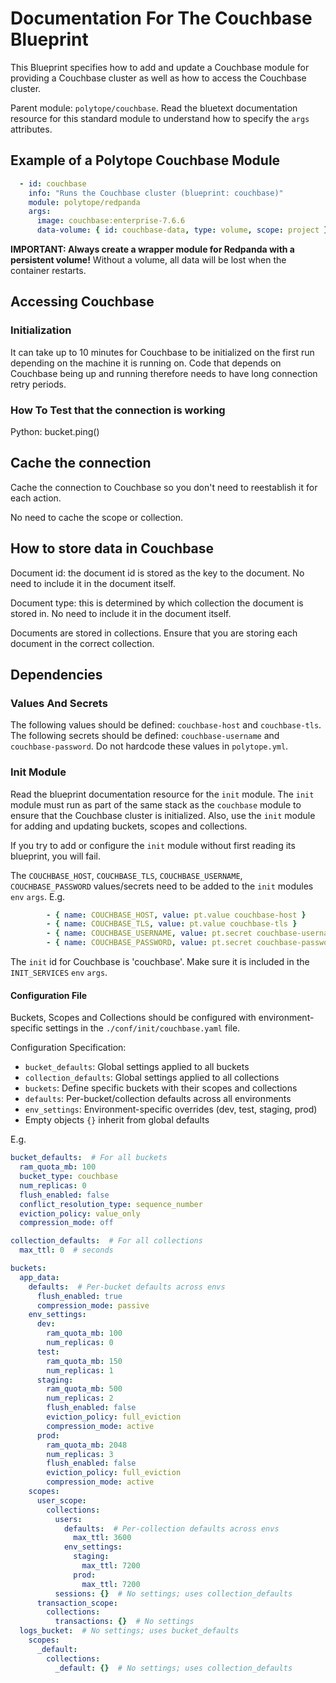# Documentation For The Couchbase Blueprint

This Blueprint specifies how to add and update a Couchbase module for providing a Couchbase cluster as well as how to access the Couchbase cluster.

Parent module: `polytope/couchbase`. Read the bluetext documentation resource for this standard module to understand how to specify the `args` attributes.

## Example of a Polytope Couchbase Module

```yaml
  - id: couchbase
    info: "Runs the Couchbase cluster (blueprint: couchbase)"
    module: polytope/redpanda
    args:
      image: couchbase:enterprise-7.6.6
      data-volume: { id: couchbase-data, type: volume, scope: project }
```

**IMPORTANT: Always create a wrapper module for Redpanda with a persistent volume!** Without a volume, all data will be lost when the container restarts.

## Accessing Couchbase

### Initialization
It can take up to 10 minutes for Couchbase to be initialized on the first run depending on the machine it is running on. Code that depends on Couchbase being up and running therefore needs to have long connection retry periods.

### How To Test that the connection is working
Python: bucket.ping()

## Cache the connection
Cache the connection to Couchbase so you don't need to reestablish it for each action. 

No need to cache the scope or collection. 

## How to store data in Couchbase
Document id: the document id is stored as the key to the document. No need to include it in the document itself.

Document type: this is determined by which collection the document is stored in. No need to include it in the document itself.

Documents are stored in collections. Ensure that you are storing each document in the correct collection. 

## Dependencies

### Values And Secrets

The following values should be defined: `couchbase-host` and `couchbase-tls`. The following secrets should be defined: `couchbase-username` and `couchbase-password`.  Do not hardcode these values in `polytope.yml`.

### Init Module
Read the blueprint documentation resource for the `init` module. The `init` module must run as part of the same stack as the `couchbase` module to ensure that the Couchbase cluster is initialized. Also, use the `init` module for adding and updating buckets, scopes and collections.

If you try to add or configure the `init` module without first reading its blueprint, you will fail.

The `COUCHBASE_HOST`, `COUCHBASE_TLS`, `COUCHBASE_USERNAME`, `COUCHBASE_PASSWORD` values/secrets need to be added to the `init` modules `env` `args`. E.g.
```yaml
        - { name: COUCHBASE_HOST, value: pt.value couchbase-host }
        - { name: COUCHBASE_TLS, value: pt.value couchbase-tls }
        - { name: COUCHBASE_USERNAME, value: pt.secret couchbase-username }
        - { name: COUCHBASE_PASSWORD, value: pt.secret couchbase-password }
```

The `init` id for Couchbase is 'couchbase'. Make sure it is included in the `INIT_SERVICES` `env` `args`.

#### Configuration File

Buckets, Scopes and Collections should be configured with environment-specific settings in the `./conf/init/couchbase.yaml` file.

Configuration Specification:
- `bucket_defaults`: Global settings applied to all buckets
- `collection_defaults`: Global settings applied to all collections
- `buckets`: Define specific buckets with their scopes and collections
- `defaults`: Per-bucket/collection defaults across all environments
- `env_settings`: Environment-specific overrides (dev, test, staging, prod)
- Empty objects `{}` inherit from global defaults


E.g. 

```yaml
bucket_defaults:  # For all buckets
  ram_quota_mb: 100
  bucket_type: couchbase
  num_replicas: 0
  flush_enabled: false
  conflict_resolution_type: sequence_number
  eviction_policy: value_only
  compression_mode: off

collection_defaults:  # For all collections
  max_ttl: 0  # seconds

buckets:
  app_data:
    defaults:  # Per-bucket defaults across envs
      flush_enabled: true
      compression_mode: passive
    env_settings:
      dev:
        ram_quota_mb: 100
        num_replicas: 0
      test:
        ram_quota_mb: 150
        num_replicas: 1
      staging:
        ram_quota_mb: 500
        num_replicas: 2
        flush_enabled: false
        eviction_policy: full_eviction
        compression_mode: active
      prod:
        ram_quota_mb: 2048
        num_replicas: 3
        flush_enabled: false
        eviction_policy: full_eviction
        compression_mode: active
    scopes:
      user_scope:
        collections:
          users:
            defaults:  # Per-collection defaults across envs
              max_ttl: 3600
            env_settings:
              staging:
                max_ttl: 7200
              prod:
                max_ttl: 7200
          sessions: {}  # No settings; uses collection_defaults
      transaction_scope:
        collections:
          transactions: {}  # No settings
  logs_bucket:  # No settings; uses bucket_defaults
    scopes:
      _default:
        collections:
          _default: {}  # No settings; uses collection_defaults
```














